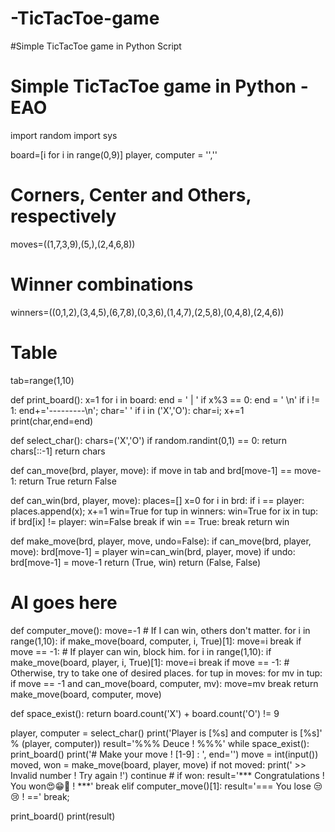 # -TicTacToe-game
#Simple TicTacToe game in Python Script


# Simple TicTacToe game in Python - EAO
import random
import sys

board=[i for i in range(0,9)]
player, computer = '',''

# Corners, Center and Others, respectively
moves=((1,7,3,9),(5,),(2,4,6,8))
# Winner combinations
winners=((0,1,2),(3,4,5),(6,7,8),(0,3,6),(1,4,7),(2,5,8),(0,4,8),(2,4,6))
# Table
tab=range(1,10)

def print_board():
    x=1
    for i in board:
        end = ' | '
        if x%3 == 0:
            end = ' \n'
            if i != 1: end+='---------\n';
        char=' '
        if i in ('X','O'): char=i;
        x+=1
        print(char,end=end)
        
def select_char():
    chars=('X','O')
    if random.randint(0,1) == 0:
        return chars[::-1]
    return chars

def can_move(brd, player, move):
    if move in tab and brd[move-1] == move-1:
        return True
    return False

def can_win(brd, player, move):
    places=[]
    x=0
    for i in brd:
        if i == player: places.append(x);
        x+=1
    win=True
    for tup in winners:
        win=True
        for ix in tup:
            if brd[ix] != player:
                win=False
                break
        if win == True:
            break
    return win

def make_move(brd, player, move, undo=False):
    if can_move(brd, player, move):
        brd[move-1] = player
        win=can_win(brd, player, move)
        if undo:
            brd[move-1] = move-1
        return (True, win)
    return (False, False)

# AI goes here
def computer_move():
    move=-1
    # If I can win, others don't matter.
    for i in range(1,10):
        if make_move(board, computer, i, True)[1]:
            move=i
            break
    if move == -1:
        # If player can win, block him.
        for i in range(1,10):
            if make_move(board, player, i, True)[1]:
                move=i
                break
    if move == -1:
        # Otherwise, try to take one of desired places.
        for tup in moves:
            for mv in tup:
                if move == -1 and can_move(board, computer, mv):
                    move=mv
                    break
    return make_move(board, computer, move)

def space_exist():
    return board.count('X') + board.count('O') != 9

player, computer = select_char()
print('Player is [%s] and computer is [%s]' % (player, computer))
result='%%% Deuce ! %%%'
while space_exist():
    print_board()
    print('# Make your move ! [1-9] : ', end='')
    move = int(input())
    moved, won = make_move(board, player, move)
    if not moved:
        print(' >> Invalid number ! Try again !')
        continue
    #
    if won:
        result='*** Congratulations ! You won😍😁🎉 ! ***'
        break
    elif computer_move()[1]:
        result='=== You lose 😒😢 ! =='
        break;

print_board()
print(result)
